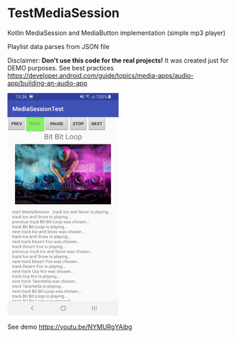 # TestMediaSession
Kotlin MediaSession and MediaButton implementation (simple mp3 player)

Playlist data parses from JSON file

Disclaimer: **Don't use this code for the real projects!** It was created just for DEMO purposes. See best practices https://developer.android.com/guide/topics/media-apps/audio-app/building-an-audio-app

<img alt="quiz app" src="/img/port_1.png" width="250" height="500" />

See demo https://youtu.be/NYMURgYAibg
